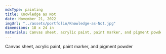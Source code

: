 ```yaml
---
mdxType: painting
title: Knowledge as Not
date: November 21, 2022
imgUrl: "../assets/portfolio/Knowledge-as-Not.jpg"
dimensions: 18 x 24 in
materials: Canvas sheet, acrylic paint, paint marker, and pigment powder 
---
```


Canvas sheet, acrylic paint, paint marker, and pigment powder 